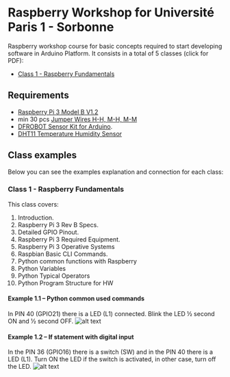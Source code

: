 # Raspberry Workshop for Université Paris 1 -  Sorbonne
Raspberry workshop course for basic concepts required to start developing software in Arduino Platform. It consists in a total of 5 classes (click for PDF):

* [Class 1 - Raspberry Fundamentals](https://raw.githubusercontent.com/tidusdavid/raspberry-workshop-paris/master/Slides/Class%201%20-%20Raspberry%20Fundamentals.pdf)

## Requirements
* [Raspberry Pi 3 Model B V1.2](https://www.raspberrypi.org/products/raspberry-pi-3-model-b/)
* min 30 pcs [Jumper Wires H-H, M-H, M-M](https://www.amazon.com/Elegoo-120pcs-Multicolored-Breadboard-arduino/dp/B01EV70C78/ref=pd_bxgy_147_img_3?_encoding=UTF8&pd_rd_i=B01EV70C78&pd_rd_r=8R86GV0FSJYYR6FNNXK2&pd_rd_w=nM5v2&pd_rd_wg=mHeIO&psc=1&refRID=8R86GV0FSJYYR6FNNXK2)
* [DFROBOT Sensor Kit for Arduino](https://www.dfrobot.com/product-725.html).
* [DHT11 Temperature Humidity Sensor](https://www.dfrobot.com/product-174.html)

## Class examples
Below you can see the examples explanation and connection for each class:

### Class 1 - Raspberry Fundamentals
This class covers:
1. Introduction.
2. Raspberry Pi 3 Rev B Specs.
3. Detailed GPIO Pinout.
4. Raspberry Pi 3 Required Equipment.
5. Raspberry Pi 3 Operative Systems
6. Raspbian Basic CLI Commands.
7. Python common functions with Raspberry
8. Python Variables
9. Python Typical Operators
10. Python Program Structure for HW

#### Example 1.1 – Python common used commands
In PIN 40 (GPIO21) there is a LED (L1) connected. Blink the LED ½ second ON and ½ second OFF.
![alt text](https://raw.githubusercontent.com/tidusdavid/raspberry-workshop-paris/master/Resources/E11_Blink.png)

#### Example 1.2 – If statement with digital input
In the PIN 36 (GPIO16) there is a switch (SW) and in the PIN 40 there is a LED (L1). Turn ON the LED if the switch is activated, in other case, turn off the LED.
![alt text](https://raw.githubusercontent.com/tidusdavid/raspberry-workshop-paris/master/Resources/E12_LEDSW.png)
